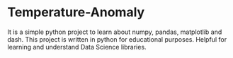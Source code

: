 # Temperature-Anomaly
It is a simple python project to learn about numpy, pandas, matplotlib and dash. This project is written in python for educational purposes. Helpful for learning and understand Data Science libraries.
